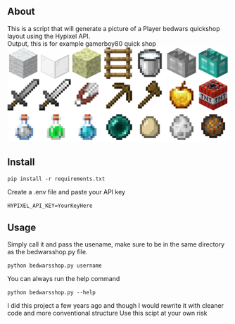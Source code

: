 ## About
This is a script that will generate a picture of a Player bedwars quickshop layout using the Hypixel API. \
Output, this is for example gamerboy80 quick shop\
![gamerboy80](/output/gamerboy80.png)
## Install
```
pip install -r requirements.txt
```
Create a .env file and paste your API key
```.env
HYPIXEL_API_KEY=YourKeyHere
```
## Usage
Simply call it and pass the usename, make sure to be in the same directory as the bedwarsshop.py file.
```
python bedwarsshop.py username
```
You can always run the help command
```
python bedwarsshop.py --help
```
I did this project a few years ago and though I would rewrite it with cleaner code and more conventional structure
Use this scipt at your own risk
